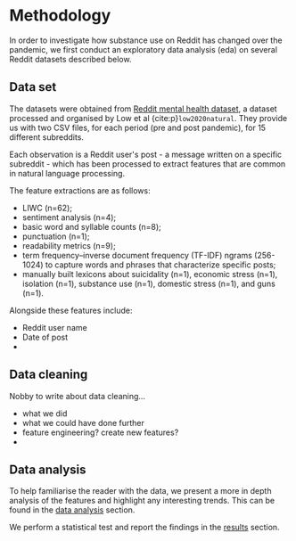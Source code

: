 # Methodology

In order to investigate how substance use on Reddit has changed over the pandemic, we first conduct an exploratory data analysis (eda) on several Reddit datasets described below.
## Data set

The datasets were obtained from [Reddit mental health dataset](https://zenodo.org/record/3941387#.YZl5BC1h1QL), a dataset processed and organised by Low et al {cite:p}`low2020natural`. They provide us with two CSV files, for each period (pre and post pandemic), for 15 different subreddits. 

Each observation is a Reddit user's post - a message written on a specific subreddit - which has been processed to extract features that are common in natural language processing.

The feature extractions are as follows:
- LIWC (n=62);
- sentiment analysis (n=4); 
- basic word and syllable counts (n=8); 
- punctuation (n=1); 
- readability metrics (n=9); 
- term frequency–inverse document frequency (TF-IDF) ngrams (256-1024) to capture words and phrases that characterize specific posts; 
- manually built lexicons about suicidality (n=1), economic stress (n=1), isolation (n=1), substance use (n=1), domestic stress (n=1), and guns (n=1). 

Alongside these features include:
- Reddit user name
- Date of post
- 


## Data cleaning

Nobby to write about data cleaning...
- what we did
- what we could have done further 
- feature engineering? create new features?
- 

## Data analysis
To help familiarise the reader with the data, we present a more in depth analysis of the features and highlight any interesting trends. This can be found in the [data analysis](TODO) section.

We perform a statistical test and report the findings in the [results]() section. 
